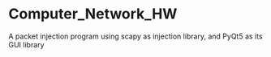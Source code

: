 # Computer_Network_HW
A packet injection program using scapy as injection library, and PyQt5 as its GUI library
